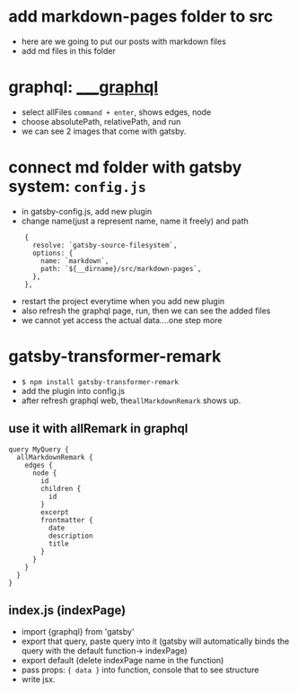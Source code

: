 # add markdown-pages folder to src
- here are we going to put our posts with markdown files
- add md files in this folder

# graphql: [___graphql](http://localhost:8000/___graphql)

- select allFiles ```command + enter```, shows edges, node
- choose absolutePath, relativePath, and run
- we can see 2 images that come with gatsby.

# connect md folder with gatsby system: ```config.js```
- in gatsby-config.js, add new plugin
- change name(just a represent name, name it freely) and path
```
    {
      resolve: `gatsby-source-filesystem`,
      options: {
        name: `markdown`,
        path: `${__dirname}/src/markdown-pages`,
      },
    },
```
- restart the project everytime when you add new plugin
- also refresh the graphql page, run, then we can see the added files 
- we cannot yet access the actual data....one step more

# gatsby-transformer-remark
- ```$ npm install gatsby-transformer-remark```
- add the plugin into config.js
- after refresh graphql web, the```allMarkdownRemark``` shows up.

## use it with allRemark in graphql
```
query MyQuery {
  allMarkdownRemark {
    edges {
      node {
        id
        children {
          id
        }
        excerpt
        frontmatter {
          date
          description
          title
        }
      }
    }
  }
}

```

## index.js (indexPage)
- import {graphql} from 'gatsby'
- export that query, paste query into it (gatsby will automatically binds the query with the default function-> indexPage)
- export default (delete indexPage name in the function)
- pass props: ```{ data }``` into function, console that to see structure
- write jsx.




